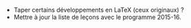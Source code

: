 - Taper certains développements en LaTeX (ceux originaux) ?
- Mettre à jour la liste de leçons avec le programme 2015-16.
